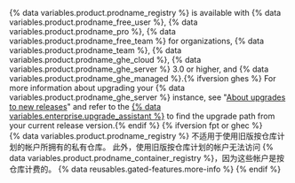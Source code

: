 {% data variables.product.prodname_registry %} is available with {% data variables.product.prodname_free_user %}, {% data variables.product.prodname_pro %}, {% data variables.product.prodname_free_team %} for organizations, {% data variables.product.prodname_team %}, {% data variables.product.prodname_ghe_cloud %}, {% data variables.product.prodname_ghe_server %} 3.0 or higher, and {% data variables.product.prodname_ghe_managed %}.{% ifversion ghes %} For more information about upgrading your {% data variables.product.prodname_ghe_server %} instance, see "[About upgrades to new releases](/admin/overview/about-upgrades-to-new-releases)" and refer to the [{% data variables.enterprise.upgrade_assistant %}](https://support.github.com/enterprise/server-upgrade) to find the upgrade path from your current release version.{% endif %}
{% ifversion fpt or ghec %}
<br>
{% data variables.product.prodname_registry %} 不适用于使用旧版按仓库计划的帐户所拥有的私有仓库。 此外，使用旧版按仓库计划的帐户无法访问 {% data variables.product.prodname_container_registry %}，因为这些帐户是按仓库计费的。 {% data reusables.gated-features.more-info %}
{% endif %}

